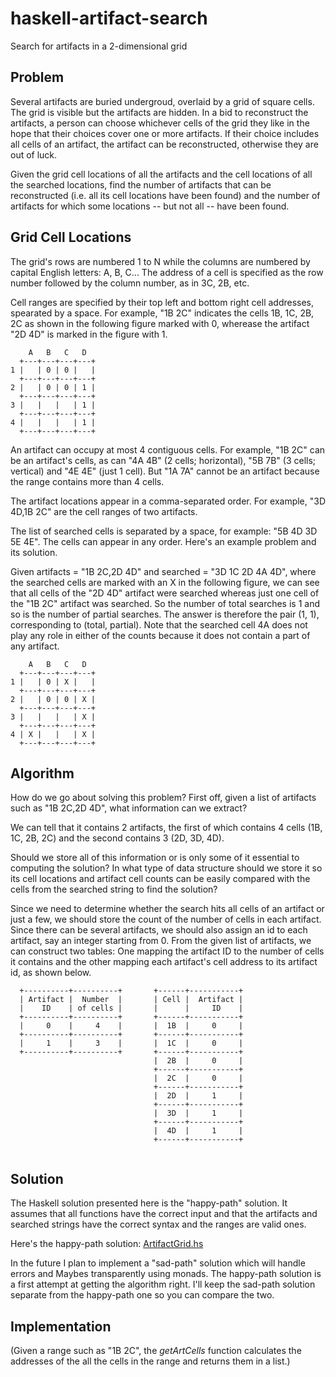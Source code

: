 # haskell-artifact-search
Search for artifacts in a 2-dimensional grid

## Problem

Several artifacts are buried undergroud, overlaid by a grid of square cells. The grid is visible but the artifacts are hidden. In a bid to reconstruct the artifacts, a person can choose whichever cells of the grid they like in the hope that their choices cover one or more artifacts. If their choice includes all cells of an artifact, the artifact can be reconstructed, otherwise they are out of luck. 

Given the grid cell locations of all the artifacts and the cell locations of all the searched locations, find the number of artifacts that can be reconstructed (i.e. all its cell locations have been found) and the number of artifacts for which some locations -- but not all -- have been found.

## Grid Cell Locations

The grid's rows are numbered 1 to N while the columns are numbered by capital English letters: A, B, C... The address of a cell is specified as the row number followed by the column number, as in 3C, 2B, etc.

Cell ranges are specified by their top left and bottom right cell addresses, spearated by a space. For example, "1B 2C" indicates the cells 1B, 1C, 2B, 2C as shown in the following figure marked with 0, wherease the artifact "2D 4D" is marked in the figure with 1.

```
    A   B   C   D
  +---+---+---+---+
1 |   | 0 | 0 |   |
  +---+---+---+---+
2 |   | 0 | 0 | 1 |
  +---+---+---+---+
3 |   |   |   | 1 |
  +---+---+---+---+
4 |   |   |   | 1 |
  +---+---+---+---+

```
An artifact can occupy at most 4 contiguous cells. For example, "1B 2C" can be an artifact's cells, as can "4A 4B" (2 cells; horizontal), "5B 7B" (3 cells; vertical) and "4E 4E" (just 1 cell). But "1A 7A" cannot be an artifact because the range contains more than 4 cells.

The artifact locations appear in a comma-separated order. For example, "3D 4D,1B 2C" are the cell ranges of two artifacts.

The list of searched cells is separated by a space, for example: "5B 4D 3D 5E 4E". The cells can appear in any order. Here's an example problem and its solution.

Given artifacts = "1B 2C,2D 4D" and searched = "3D 1C 2D 4A 4D", where the searched cells are marked with an X in the following figure, we can see that all cells of the "2D 4D" artifact were searched whereas just one cell of the "1B 2C" artifact was searched. So the number of total searches is 1 and so is the number of partial searches. The answer is therefore the pair (1, 1), corresponding to (total, partial). Note that the searched cell 4A does not play any role in either of the counts because it does not contain a part of any artifact.

```
    A   B   C   D
  +---+---+---+---+
1 |   | 0 | X |   |
  +---+---+---+---+
2 |   | 0 | 0 | X |
  +---+---+---+---+
3 |   |   |   | X |
  +---+---+---+---+
4 | X |   |   | X |
  +---+---+---+---+

```
## Algorithm

How do we go about solving this problem? First off, given a list of artifacts such as "1B 2C,2D 4D", what information can we extract? 

We can tell that it contains 2 artifacts, the first of which contains 4 cells (1B, 1C, 2B, 2C) and the second contains 3 (2D, 3D, 4D).  

Should we store all of this information or is only some of it essential to computing the solution? In what type of data structure should we store it so its cell locations and artifact cell counts can be easily compared with the cells from the searched string to find the solution?

Since we need to determine whether the search hits all cells of an artifact or just a few, we should store the count of the number of cells in each artifact. Since there can be several artifacts, we should also assign an id to each artifact, say an integer starting from 0. From the given list of artifacts, we can construct two tables: One mapping the artifact ID to the number of cells it contains and the other mapping each artifact's cell address to its artifact id, as shown below.

```
  +----------+----------+       +------+-----------+  
  | Artifact |  Number  |       | Cell |  Artifact |
  |    ID    | of cells |       |      |     ID    |
  +----------+----------+       +------+-----------+
  |     0    |     4    |       |  1B  |     0     |
  +----------+----------+       +------+-----------+
  |     1    |     3    |       |  1C  |     0     |
  +----------+----------+       +------+-----------+
                                |  2B  |     0     |
                                +------+-----------+
                                |  2C  |     0     |
                                +------+-----------+
                                |  2D  |     1     |
                                +------+-----------+
                                |  3D  |     1     |
                                +------+-----------+
                                |  4D  |     1     |
                                +------+-----------+
  
```

 
## Solution

The Haskell solution presented here is the "happy-path" solution. It assumes that all functions have the correct input and that the artifacts and searched strings have the correct syntax and the ranges are valid ones.

Here's the happy-path solution: [ArtifactGrid.hs](ArtifactGrid.hs)

In the future I plan to implement a "sad-path" solution which will handle errors and Maybes transparently using monads. The happy-path solution is a first attempt at getting the algorithm right. I'll keep the sad-path solution separate from the happy-path one so you can compare the two.

## Implementation

(Given a range such as "1B 2C", the *getArtCells* function calculates the addresses of the all the cells in the range and returns them in a list.)


